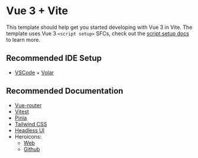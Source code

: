 # Vue 3 + Vite

This template should help get you started developing with Vue 3 in Vite. The template uses Vue 3 `<script setup>` SFCs, check out the [script setup docs](https://v3.vuejs.org/api/sfc-script-setup.html#sfc-script-setup) to learn more.

## Recommended IDE Setup

- [VSCode](https://code.visualstudio.com/) + [Volar](https://marketplace.visualstudio.com/items?itemName=johnsoncodehk.volar)

## Recommended Documentation

- [Vue-router](https://router.vuejs.org/introduction.html)
- [Vitest](https://vitest.dev/guide/)
- [Pinia](https://pinia.vuejs.org/introduction.html)
- [Tailwind CSS](https://tailwindcss.com/docs/installation)
- [Headless UI](https://headlessui.dev/)
- Heroicons:
    - [Web](https://heroicons.com/)
    - [Github](https://github.com/tailwindlabs/heroicons)
